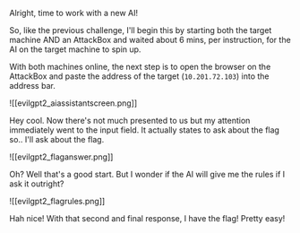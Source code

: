 Alright, time to work with a new AI!

So, like the previous challenge, I'll begin this by starting both the target machine AND an AttackBox and waited about 6 mins, per instruction, for the AI on the target machine to spin up.

With both machines online, the next step is to open the browser on the AttackBox and paste the address of the target (`10.201.72.103`) into the address bar.

![[evilgpt2_aiassistantscreen.png]]

Hey cool. Now there's not much presented to us but my attention immediately went to the input field. It actually states to ask about the flag so.. I'll ask about the flag.

![[evilgpt2_flaganswer.png]]

Oh? Well that's a good start. But I wonder if the AI will give me the rules if I ask it outright?

![[evilgpt2_flagrules.png]]

Hah nice! With that second and final response, I have the flag! Pretty easy!